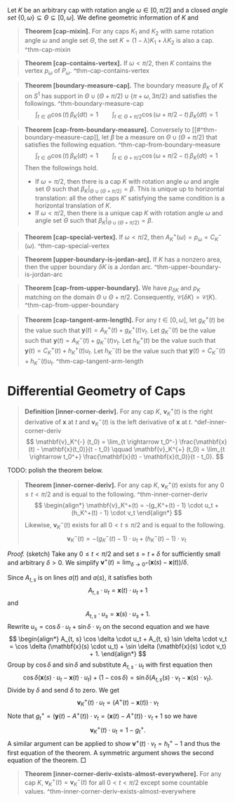 Let $K$ be an arbitrary cap with rotation angle $\omega \in [0, \pi/2]$ and a closed _angle set_ $\left\{ 0, \omega \right\} \subseteq \Theta \subseteq \left[ 0, \omega \right]$. We define geometric information of $K$ and

> __Theorem [cap-mixin].__ For any caps $K_1$ and $K_2$ with same rotation angle $\omega$ and angle set $\Theta$, the set $K = (1-\lambda)K_1 + \lambda K_2$ is also a cap. ^thm-cap-mixin

> __Theorem [cap-contains-vertex].__ If $\omega < \pi/2$, then $K$ contains the vertex $p_{\omega}$ of $P_{\omega}$. ^thm-cap-contains-vertex

> __Theorem [boundary-measure-cap].__ The boundary measure $\beta_K$ of $K$ on $S^1$  has support in $\Theta \cup (\Theta + \pi/2) \cup \{\pi + \omega, 3\pi/2\}$ and satisfies the followings. ^thm-boundary-measure-cap
$$
\int_{t \in \Theta} \cos(t) \, \beta_K(dt) = 1 \qquad \int_{t \in \Theta + \pi/2} \cos\left( \omega + \pi/2 - t \right)  \, \beta_K(dt) = 1
$$

> __Theorem [cap-from-boundary-measure].__ Conversely to [[#^thm-boundary-measure-cap]], let $\beta$ be a measure on $\Theta \cup (\Theta + \pi/2)$ that satisfies the following equation.  ^thm-cap-from-boundary-measure
$$
\int_{t \in \Theta} \cos(t) \, \beta_K(dt) = 1 \qquad \int_{t \in \Theta + \pi/2} \cos\left( \omega + \pi/2 - t \right)  \, \beta_K(dt) = 1
$$
> Then the followings hold.
> 
> - If $\omega = \pi/2$, then there is a cap $K$ with rotation angle $\omega$ and angle set $\Theta$ such that $\beta_K|_{\Theta \cup (\Theta + \pi/2)} = \beta$. This is unique up to horizontal translation: all the other caps $K'$ satisfying the same condition is a horizontal translation of $K$.
> - If $\omega < \pi/2$, then there is a unique cap $K$ with rotation angle $\omega$ and angle set $\Theta$ such that $\beta_K|_{\Theta \cup (\Theta + \pi/2)} = \beta$.

> __Theorem [cap-special-vertex].__ If $\omega < \pi/2$, then $A^+_K(\omega) = p_\omega = C^-_K(\omega)$. ^thm-cap-special-vertex

> __Theorem [upper-boundary-is-jordan-arc].__ If $K$ has a nonzero area, then the upper boundary $\delta K$ is a Jordan arc. ^thm-upper-boundary-is-jordan-arc

> __Theorem [cap-from-upper-boundary].__ We have $p_{\delta K}$ and $p_K$ matching on the domain $\Theta \cup \Theta + \pi/2$. Consequently, $\mathcal{C} (\delta K) = \mathcal{C}(K)$. ^thm-cap-from-upper-boundary

> __Theorem [cap-tangent-arm-length].__ For any $t \in [0, \omega]$, let $g_K^+(t)$ be the value such that $\mathbf{y}(t) = A^+_K(t) + g_K^+(t) v_t$. Let $g_K^-(t)$ be the value such that $\mathbf{y}(t) = A^-_K(t) + g_K^-(t) v_t$. Let $h_K^+(t)$ be the value such that $\mathbf{y}(t) = C^+_K(t) + h_K^+(t) u_t$. Let $h_K^-(t)$ be the value such that $\mathbf{y}(t) = C^-_K(t) + h_K^-(t) u_t$. ^thm-cap-tangent-arm-length

# Differential Geometry of Caps

> __Definition [inner-corner-deriv].__ For any cap $K$, $\mathbf{v}_K^+ (t)$ is the right derivative of $\mathbf{x}$ at $t$ and $\mathbf{v}_K^- (t)$ is the left derivative of $\mathbf{x}$ at $t$. ^def-inner-corner-deriv
$$
\mathbf{v}_K^{-} (t_0) = \lim_{t \rightarrow t_0^-} \frac{\mathbf{x}(t) - \mathbf{x}(t_0)}{t - t_0} \qquad
\mathbf{v}_K^{+} (t_0) = \lim_{t \rightarrow t_0^+} \frac{\mathbf{x}(t) - \mathbf{x}(t_0)}{t - t_0}.
$$

TODO: polish the theorem below.

> __Theorem [inner-corner-deriv].__ For any cap $K$, $\mathbf{v}_K^+ (t)$ exists for any $0 \leq t < \pi / 2$ and is equal to the following. ^thm-inner-corner-deriv
$$
\begin{align*}
	\mathbf{v}_K^+(t) = -(g_K^+(t) - 1) \cdot u_t + (h_K^+(t) - 1) \cdot v_t
\end{align*}
$$
> Likewise, $\mathbf{v}_K^- (t)$ exists for all $0 < t \leq \pi / 2$ and is equal to the following.
$$
\begin{equation*}
	\mathbf{v}_K^-(t) = -(g_K^-(t) - 1) \cdot u_t + (h_K^-(t) - 1) \cdot v_t
\end{equation*}
$$

_Proof._ (sketch) Take any $0 \leq t < \pi / 2$ and set $s = t + \delta$ for sufficiently small and arbitrary $\delta > 0$. We simplify $\mathbf{v}^+(t) = \lim_{\delta \rightarrow 0^+}(\mathbf{x}(s) - \mathbf{x}(t)) / \delta$.
	
Since $A_{t, s}$ is on lines $a(t)$ and $a(s)$, it satisfies both $$A_{t, s} \cdot u_t = \mathbf{x}(t) \cdot u_t + 1$$ and  $$A_{t, s} \cdot u_s = \mathbf{x}(s) \cdot u_s + 1.$$
Rewrite $u_s = \cos \delta \cdot u_t + \sin \delta \cdot v_t$ on the second equation and we have
$$
\begin{align*}
	A_{t, s} \cos \delta \cdot u_t + A_{t, s} \sin \delta \cdot v_t =  	\cos \delta (\mathbf{x}(s) \cdot u_t) + \sin \delta (\mathbf{x}(s) \cdot v_t) + 1.
\end{align*}
$$
Group by $\cos \delta$ and $\sin \delta$ and substitute $A_{t, s} \cdot u_t$ with first equation then
$$ \cos \delta (\mathbf{x}(s) \cdot u_t - \mathbf{x}(t) \cdot u_t) + (1 - \cos \delta)
	= \sin \delta (A_{t, s}  (s) \cdot v_t - \mathbf{x}(s) \cdot v_t) .
	$$
Divide by $\delta$ and send $\delta$ to zero. We get
$$ \mathbf{v}_K^+(t) \cdot u_t  = (A^+(t) - \mathbf{x}(t)) \cdot v_t$$
Note that $g_t^+ = (\mathbf{y}(t) - A^+(t)) \cdot v_t = (\mathbf{x}(t) - A^+(t))\cdot v_t + 1$ so we have 
$$ \mathbf{v}_K^+(t) \cdot u_t = 1 - g_t ^+.$$
A similar argument can be applied to show $\mathbf{v}^+(t) \cdot v_t = h_t^+ - 1$ and thus the first equation of the theorem.  A symmetric argument shows the second equation of the theorem.  □

> __Theorem [inner-corner-deriv-exists-almost-everywhere].__ For any cap $K$, $\mathbf{v}_K^+ (t) = \mathbf{v}_K^-(t)$ for all $0 < t < \pi / 2$ except some countable values. ^thm-inner-corner-deriv-exists-almost-everywhere